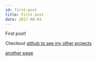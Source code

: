 ```yaml
---
id: first-post
title: First post
date: 2017-06-01
---
```


First post!

Checkout [github to see my other projects](github.com/tscanlin)

[another page](/custom-post)
